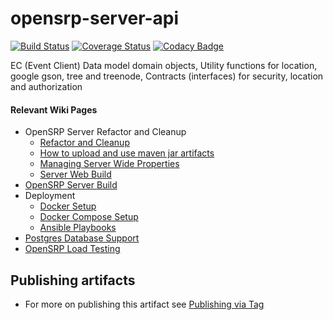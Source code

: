 # opensrp-server-api
[![Build Status](https://travis-ci.org/OpenSRP/opensrp-server-api.svg?branch=master)](https://travis-ci.org/OpenSRP/opensrp-server-api) [![Coverage Status](https://coveralls.io/repos/github/OpenSRP/opensrp-server-api/badge.svg)](https://coveralls.io/github/OpenSRP/opensrp-server-api) [![Codacy Badge](https://api.codacy.com/project/badge/Grade/1214d62440104f048259b1ade69ede3f)](https://www.codacy.com/app/OpenSRP/opensrp-server-api?utm_source=github.com&amp;utm_medium=referral&amp;utm_content=OpenSRP/opensrp-server-api&amp;utm_campaign=Badge_Grade)

EC (Event Client) Data model domain objects, Utility functions for location, google gson, tree and treenode, Contracts (interfaces) for security, location and authorization

#### Relevant Wiki Pages ####
* OpenSRP Server Refactor and Cleanup
  * [Refactor and Cleanup](https://smartregister.atlassian.net/wiki/spaces/Documentation/pages/562659330/OpenSRP+Server+Refactor+and+Clean+up)
  * [How to upload and use maven jar artifacts](https://smartregister.atlassian.net/wiki/spaces/Documentation/pages/564428801/How+to+upload+and+use+maven+jar+artifacts)
  * [Managing Server Wide Properties](https://smartregister.atlassian.net/wiki/spaces/Documentation/pages/602570753/Managing+Server+Wide+Properties)
  * [Server Web Build](https://smartregister.atlassian.net/wiki/spaces/Documentation/pages/616595457/Server+Web+Build)
* [OpenSRP Server Build](https://smartregister.atlassian.net/wiki/display/Documentation/OpenSRP+Server+Build)
* Deployment
  * [Docker Setup](https://smartregister.atlassian.net/wiki/display/Documentation/Docker+Setup)
  * [Docker Compose Setup](https://smartregister.atlassian.net/wiki/spaces/Documentation/pages/52690976/Docker+Compose+Setup)
  * [Ansible Playbooks](https://smartregister.atlassian.net/wiki/spaces/Documentation/pages/540901377/Ansible+Playbooks)
* [Postgres Database Support](https://smartregister.atlassian.net/wiki/spaces/Documentation/pages/251068417/Postgres+Database+Support+as+Main+Datastore)
* [OpenSRP Load Testing](https://smartregister.atlassian.net/wiki/spaces/Documentation/pages/268075009/OpenSRP+Load+Testing)

## Publishing artifacts
* For more on publishing this artifact see [Publishing via Tag](https://smartregister.atlassian.net/wiki/spaces/Documentation/pages/3013902337/How+to+set+up+Server+Library+artifact+CI+CD+on+Github#Publishing-via-TAG)